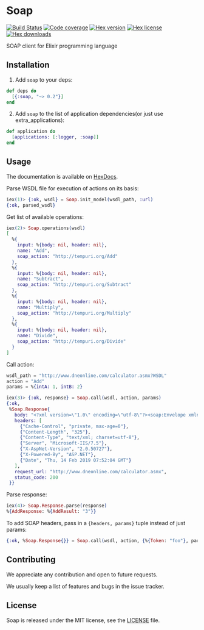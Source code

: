 # Soap
[![Build Status](https://travis-ci.org/potok-digital/soap.svg?branch=master)](https://travis-ci.org/potok-digital/soap)
[![Code coverage](https://img.shields.io/coveralls/github/potok-digital/soap.svg?style=flat)](https://coveralls.io/github/potok-digital/soap)
[![Hex version](https://img.shields.io/hexpm/v/soap.svg?style=flat)](https://hex.pm/packages/soap)
[![Hex license](https://img.shields.io/hexpm/l/soap.svg?style=flat)](https://hex.pm/packages/soap)
[![Hex downloads](https://img.shields.io/hexpm/dt/soap.svg?style=flat)](https://hex.pm/packages/soap)

SOAP client for Elixir programming language

## Installation

1) Add `soap` to your deps:

```elixir
def deps do
  [{:soap, "~> 0.2"}]
end
```
2) Add `soap` to the list of application dependencies(or just use extra_applications):

```elixir
def application do
  [applications: [:logger, :soap]]
end
```

## Usage

The documentation is available on [HexDocs](https://hexdocs.pm/soap/api-reference.html).

Parse WSDL file for execution of actions on its basis:
```elixir
iex(1)> {:ok, wsdl} = Soap.init_model(wsdl_path, :url)
{:ok, parsed_wsdl}
```

Get list of available operations:
```elixir
iex(2)> Soap.operations(wsdl)
[
  %{
    input: %{body: nil, header: nil},
    name: "Add",
    soap_action: "http://tempuri.org/Add"
  },
  %{
    input: %{body: nil, header: nil},
    name: "Subtract",
    soap_action: "http://tempuri.org/Subtract"
  },
  %{
    input: %{body: nil, header: nil},
    name: "Multiply",
    soap_action: "http://tempuri.org/Multiply"
  },
  %{
    input: %{body: nil, header: nil},
    name: "Divide",
    soap_action: "http://tempuri.org/Divide"
  }
]
```

Call action:
```elixir
wsdl_path = "http://www.dneonline.com/calculator.asmx?WSDL"
action = "Add"
params = %{intA: 1, intB: 2}

iex(3)> {:ok, response} = Soap.call(wsdl, action, params)
{:ok,
 %Soap.Response{
   body: "<?xml version=\"1.0\" encoding=\"utf-8\"?><soap:Envelope xmlns:soap=\"http://schemas.xmlsoap.org/soap/envelope/\" xmlns:xsi=\"http://www.w3.org/2001/XMLSchema-instance\" xmlns:xsd=\"http://www.w3.org/2001/XMLSchema\"><soap:Body><AddResponse xmlns=\"http://tempuri.org/\"><AddResult>3</AddResult></AddResponse></soap:Body></soap:Envelope>",
   headers: [
     {"Cache-Control", "private, max-age=0"},
     {"Content-Length", "325"},
     {"Content-Type", "text/xml; charset=utf-8"},
     {"Server", "Microsoft-IIS/7.5"},
     {"X-AspNet-Version", "2.0.50727"},
     {"X-Powered-By", "ASP.NET"},
     {"Date", "Thu, 14 Feb 2019 07:52:04 GMT"}
   ],
   request_url: "http://www.dneonline.com/calculator.asmx",
   status_code: 200
 }}
```

Parse response:
```elixir
iex(4)> Soap.Response.parse(response)
%{AddResponse: %{AddResult: "3"}}
```

To add SOAP headers, pass in a `{headers, params}` tuple instead of just params:
```elixir
{:ok, %Soap.Response{}} = Soap.call(wsdl, action, {%{Token: "foo"}, params})
```

## Contributing
We appreciate any contribution and open to future requests.

We usually keep a list of features and bugs in the issue tracker.

## License

Soap is released under the MIT license, see the [LICENSE](https://github.com/potok-digital/soap/blob/master/LICENSE) file.
